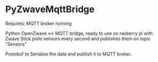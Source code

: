 # PyZwaveMqttBridge

Requires:
MQTT broker running

Python OpenZwave <-> MQTT bridge, ready to use on rasberry pi with Zwave Stick
polls sensors every second and publishes them on topic "Sensors"

Protobuf to Serialise the data and publish it to MQTT broker.
